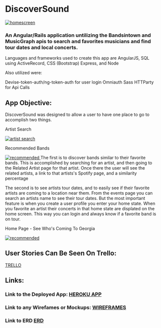 # DiscoverSound

[![homescreen](http://i.imgur.com/jusMzNE.png "DiscoverSound Home") ](http://discoversound.herokuapp.com)

### An Angular/Rails application untilizing the Bandsintown and MusicGraph apis to search and favorites musicians and find tour dates and local concerts.

Languages and frameworks used to create this app are AngularJS, SQL using ActiveRecord, CSS (Bootstrap) Express, and Node

Also utilized were:

Devise-token-auth/ng-token-auth for user login
Omniauth
Sass
HTTParty for Api Calls

## App Objective:
DiscoverSound was designed to allow a user to have one place to go to accomplish two things. 


Artist Search

[![artist search](http://i.imgur.com/HRL7FQh.png "DiscoverSound Artist Search") ](http://discoversound.herokuapp.com)

Recommended Bands

[![recommended](http://i.imgur.com/Ak56S9d.png "DiscoverSound Recommended Bands") ](http://discoversound.herokuapp.com)
The first is to discover bands similar to their favorite bands. This is accomplished by searching for an artist, and then going to the Related Artist page for that artist. Once there the user will see the related artists, a link to that artists's Spotify page, and a similarity percentage

The second is to see artists tour dates, and to easily see if their favorite artists are coming to a location near them. From the events page you can search an artists name to see their tour dates. But the most important feature is when you create a user profile you enter your home state. When you favorite an artist their concerts in that home state are displated on the home screen. This way you can login and always know if a favorite band is on tour.

Home Page - See Who's Coming To Georgia

[![recommended](http://i.imgur.com/KzU8kSd.png "DiscoverSound Recommended Bands") ](http://discoversound.herokuapp.com)

## User Stories Can Be Seen On Trello:

[TRELLO](https://trello.com/b/umXfoCWN/discoversound)

## Links:

### Link to the Deployed App: [HEROKU APP](http://discoversound.herokuapp.com)

### Link to any Wirefames or Mockups: [WIREFRAMES](https://drive.google.com/file/d/0BxNTgDjxlWy0OFY4c2ptODJ6T3M/view?usp=sharing)

### Link to ERD [ERD](https://docs.google.com/document/d/14PmUiUlZaIRDrF_AXG3BH7_yPFpzwCyjyjLgT5KZl1Q/edit?usp=sharing)
